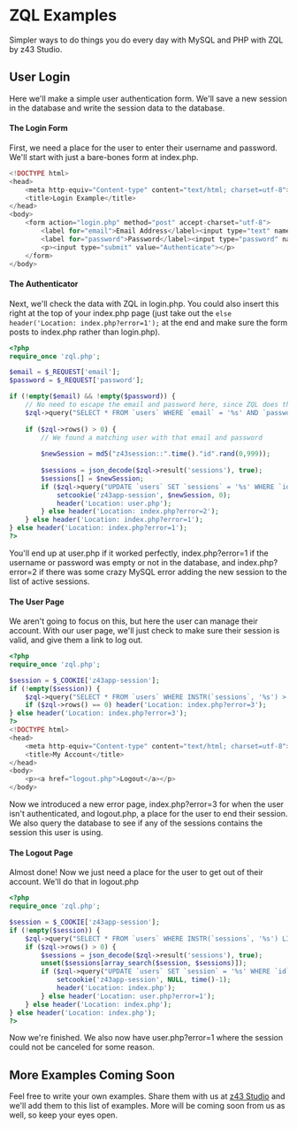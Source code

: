 ZQL Examples
============

Simpler ways to do things you do every day with MySQL and PHP with ZQL by z43 Studio.

User Login
----------

Here we'll make a simple user authentication form. We'll save a new session in the database and write the session data to the database.

#### The Login Form

First, we need a place for the user to enter their username and password. We'll start with just a bare-bones form at index.php.

```php
<!DOCTYPE html>
<head>
	<meta http-equiv="Content-type" content="text/html; charset=utf-8">
	<title>Login Example</title>
</head>
<body>
	<form action="login.php" method="post" accept-charset="utf-8">
		<label for="email">Email Address</label><input type="text" name="email" value="" id="email">
		<label for="password">Password</label><input type="password" name="password" value="" id="password">
		<p><input type="submit" value="Authenticate"></p>
	</form>
</body>
```

#### The Authenticator

Next, we'll check the data with ZQL in login.php. You could also insert this right at the top of your index.php page (just take out the `else header('Location: index.php?error=1');` at the end and make sure the form posts to index.php rather than login.php).

```php
<?php
require_once 'zql.php';

$email = $_REQUEST['email'];
$password = $_REQUEST['password'];

if (!empty($email) && !empty($password)) {
	// No need to escape the email and password here, since ZQL does that for us.
	$zql->query("SELECT * FROM `users` WHERE `email` = '%s' AND `password` = '%s' LIMIT 1;", $email, hash('sha-256', $password));
	
	if ($zql->rows() > 0) {
		// We found a matching user with that email and password
		
		$newSession = md5("z43session::".time()."id".rand(0,999));
		
		$sessions = json_decode($zql->result('sessions'), true);
		$sessions[] = $newSession;
		if ($zql->query("UPDATE `users` SET `sessions` = '%s' WHERE `id` = %d;", json_encode($sessions), $zql->result('id'))) {
			setcookie('z43app-session', $newSession, 0);
			header('Location: user.php');
		} else header('Location: index.php?error=2');
	} else header('Location: index.php?error=1');
} else header('Location: index.php?error=1');
?>
```

You'll end up at user.php if it worked perfectly, index.php?error=1 if the username or password was empty or not in the database, and index.php?error=2 if there was some crazy MySQL error adding the new session to the list of active sessions.

#### The User Page

We aren't going to focus on this, but here the user can manage their account. With our user page, we'll just check to make sure their session is valid, and give them a link to log out.

```php
<?php
require_once 'zql.php';

$session = $_COOKIE['z43app-session'];
if (!empty($session)) {
	$zql->query("SELECT * FROM `users` WHERE INSTR(`sessions`, '%s') > 0 LIMIT 1;", $session);
	if ($zql->rows() == 0) header('Location: index.php?error=3');
} else header('Location: index.php?error=3');
?>
<!DOCTYPE html>
<head>
	<meta http-equiv="Content-type" content="text/html; charset=utf-8">
	<title>My Account</title>
</head>
<body>
	<p><a href="logout.php">Logout</a></p>
</body>
```

Now we introduced a new error page, index.php?error=3 for when the user isn't authenticated, and logout.php, a place for the user to end their session. We also query the database to see if any of the sessions contains the session this user is using.

#### The Logout Page

Almost done! Now we just need a place for the user to get out of their account. We'll do that in logout.php

```php
<?php
require_once 'zql.php';

$session = $_COOKIE['z43app-session'];
if (!empty($session)) {
	$zql->query("SELECT * FROM `users` WHERE INSTR(`sessions`, '%s') LIMIT 1;", $session);
	if ($zql->rows() > 0) {
		$sessions = json_decode($zql->result('sessions'), true);
		unset($sessions[array_search($session, $sessions)]);
		if ($zql->query("UPDATE `users` SET `session` = '%s' WHERE `id` = %d;", json_encode($sessions), $zql->result('id'))) {
			setcookie('z43app-session', NULL, time()-1);
			header('Location: index.php');
		} else header('Location: user.php?error=1');
	} else header('Location: index.php');
} else header('Location: index.php');
?>
```

Now we're finished. We also now have user.php?error=1 where the session could not be canceled for some reason.

More Examples Coming Soon
-------------------------

Feel free to write your own examples. Share them with us at [z43 Studio](https://www.z43studio.com/talk.php) and we'll add them to this list of examples. More will be coming soon from us as well, so keep your eyes open.